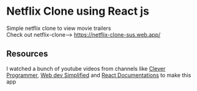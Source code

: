 # Netflix Clone using React js
Simple netflix clone to view movie trailers  
Check out netflix-clone--> https://netflix-clone-sus.web.app/
## Resources
I watched a bunch of youtube videos from channels like [Clever Programmer](https://www.youtube.com/channel/UCqrILQNl5Ed9Dz6CGMyvMTQ), [Web dev Simplified](https://www.youtube.com/channel/UCFbNIlppjAuEX4znoulh0Cw) and [React Documentations](https://reactjs.org/docs/getting-started.html) to make this app
